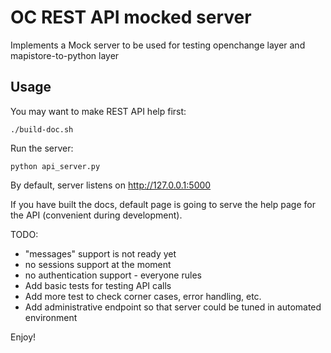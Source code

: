 OC REST API mocked server
==================================================

Implements a Mock server to be used for testing openchange layer
and mapistore-to-python layer

Usage
-----

You may want to make REST API help first:

    ./build-doc.sh

Run the server:

    python api_server.py

By default, server listens on http://127.0.0.1:5000

If you have built the docs, default page is going to serve
the help page for the API (convenient during development).

TODO:

* "messages" support is not ready yet
* no sessions support at the moment
* no authentication support - everyone rules
* Add basic tests for testing API calls
* Add more test to check corner cases, error handling, etc.
* Add administrative endpoint so that server could be tuned in automated environment

Enjoy!
